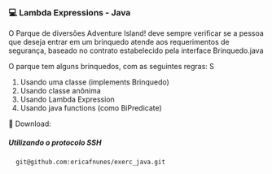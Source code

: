 ### :computer: Lambda Expressions - Java

O Parque de diversões Adventure Island! deve sempre verificar se a pessoa que deseja entrar em um brinquedo atende aos requerimentos de segurança,
baseado no contrato estabelecido pela interface Brinquedo.java

O parque tem alguns brinquedos, com as seguintes regras:
S
1. Usando uma classe (implements Brinquedo)
2. Usando classe anônima
3. Usando Lambda Expression
4. Usando java functions (como BiPredicate)



💾 Download:

##### Utilizando o protocolo SSH
      git@github.com:ericafnunes/exerc_java.git
      
      
